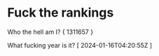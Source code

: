 # Fuck the rankings

Who the hell am I?
{ 1311657 }

What fucking year is it?
[ 2024-01-16T04:20:55Z ]
